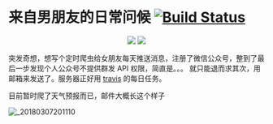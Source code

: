 # 来自男朋友的日常问候 [![Build Status](https://travis-ci.org/chenjiandongx/email-subscribe.svg?branch=master)](https://travis-ci.org/chenjiandongx/email-subscribe)

<div align="center">
<img src="https://user-images.githubusercontent.com/19553554/34069349-c6545d7c-e28a-11e7-9d7f-60a25778718e.png">
<img src="https://user-images.githubusercontent.com/19553554/34069345-ad894a96-e28a-11e7-81ea-21fefbfc4bb4.png">
</div>

突发奇想，想写个定时爬虫给女朋友每天推送消息，注册了微信公众号，整到了最后一步发现个人公众号不提供群发 API 权限，简直是。。。
就只能退而求其次，用邮箱来发送了。服务器正好用 [travis](https://travis-ci.org/) 的每日任务。

目前暂时爬了天气预报而已，邮件大概长这个样子

![_20180307201110](https://user-images.githubusercontent.com/19553554/37091607-be916e7e-2243-11e8-85e8-c5ed4f51fb68.png)